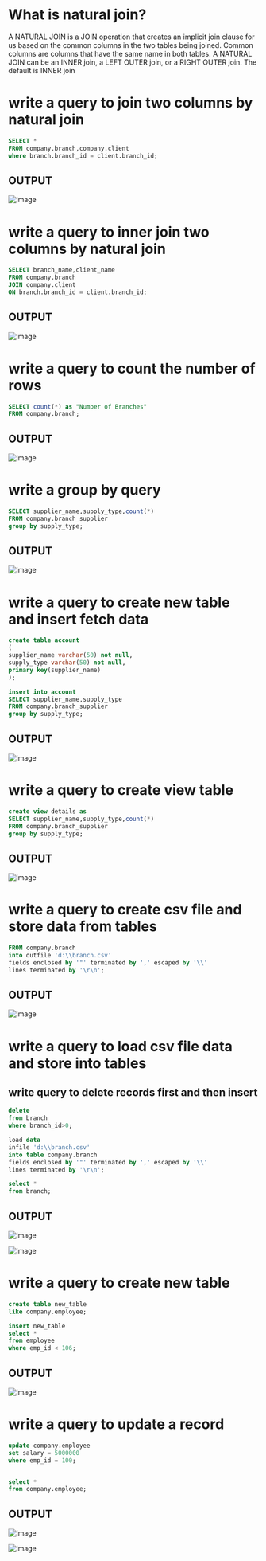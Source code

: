 # What is natural join?
A NATURAL JOIN is a JOIN operation that creates an implicit join clause for us based on the common columns in the two tables being joined. Common columns are columns that have the same name in both tables. A NATURAL JOIN can be an INNER join, a LEFT OUTER join, or a RIGHT OUTER join. The default is INNER join

# write a query to join two columns by natural join
```sql
SELECT * 
FROM company.branch,company.client
where branch.branch_id = client.branch_id;
```
## OUTPUT
![image](https://user-images.githubusercontent.com/80588277/203887057-441ba8c8-4d67-435b-aad6-3354d5fcdcc9.png)

# write a query to inner join two columns by natural join
```sql
SELECT branch_name,client_name 
FROM company.branch
JOIN company.client
ON branch.branch_id = client.branch_id;
```
## OUTPUT
![image](https://user-images.githubusercontent.com/80588277/203888564-32a21a2e-001a-4250-956e-1c73ec9b9819.png)


# write a query to count the number of rows 
```sql
SELECT count(*) as "Number of Branches" 
FROM company.branch;
```
## OUTPUT
![image](https://user-images.githubusercontent.com/80588277/203889992-3d2687c6-de3d-4379-b630-bc1ac4d8f40d.png)


# write a group by query   
```sql
SELECT supplier_name,supply_type,count(*) 
FROM company.branch_supplier
group by supply_type;
```
## OUTPUT
![image](https://user-images.githubusercontent.com/80588277/203891634-20e612d4-5be8-49f4-828a-d8318abf6c6f.png)


# write a query to create new table and insert fetch data    
```sql
create table account
(
supplier_name varchar(50) not null,
supply_type varchar(50) not null,
primary key(supplier_name)
);

insert into account
SELECT supplier_name,supply_type
FROM company.branch_supplier
group by supply_type;
```
## OUTPUT
![image](https://user-images.githubusercontent.com/80588277/203907323-4a712915-f628-4436-8957-c65961b88ed1.png)


# write a query to create view table    
```sql
create view details as
SELECT supplier_name,supply_type,count(*) 
FROM company.branch_supplier
group by supply_type;
```
## OUTPUT
![image](https://user-images.githubusercontent.com/80588277/203907809-e1463330-0580-4679-ba89-ea30b111eb9d.png)


# write a query to create csv file and store data from tables    
```sql
FROM company.branch
into outfile 'd:\\branch.csv'
fields enclosed by '"' terminated by ',' escaped by '\\'
lines terminated by '\r\n';
```
## OUTPUT
![image](https://user-images.githubusercontent.com/80588277/203921096-5c3b3645-13fc-4594-b3f3-bb19cafd0338.png)



# write a query to load csv file data and store into tables    
## write query to delete records first and then insert
```sql
delete
from branch
where branch_id>0;
```

```sql
load data
infile 'd:\\branch.csv'
into table company.branch
fields enclosed by '"' terminated by ',' escaped by '\\'
lines terminated by '\r\n';

select *
from branch;
```
## OUTPUT
![image](https://user-images.githubusercontent.com/80588277/203922791-fb83b8c9-e186-4331-a802-b18157f684b8.png)

![image](https://user-images.githubusercontent.com/80588277/203922877-bacfc7fa-6a60-4469-b97c-8c36292fe228.png)


# write a query to create new table    
```sql
create table new_table
like company.employee;

insert new_table
select *
from employee
where emp_id < 106;
```

## OUTPUT
![image](https://user-images.githubusercontent.com/80588277/203947744-2c536c46-0bef-47e2-8033-63836ab92cfb.png)


# write a query to update a record    
```sql
update company.employee
set salary = 5000000
where emp_id = 100;


select *
from company.employee;
```
## OUTPUT
![image](https://user-images.githubusercontent.com/80588277/203954121-23e89c29-6280-41d9-8717-e2974eec0973.png)

![image](https://user-images.githubusercontent.com/80588277/203954186-349f58d9-e35f-4960-80a4-e12c7a49a3ec.png)

